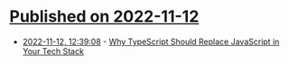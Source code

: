 # [Published on 2022-11-12](index.md)

* [2022-11-12, 12:39:08](https://lobste.rs/s/byvl7o/why_typescript_should_replace) - [Why TypeScript Should Replace JavaScript in Your Tech Stack](https://www.typescriptcourse.com/why-typescript)
